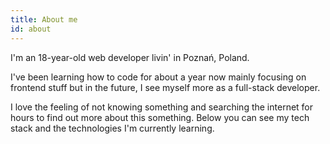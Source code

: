 ```yaml
---
title: About me
id: about
---
```

I'm an 18-year-old web developer livin' in Poznań, Poland. <br>

I've been learning how to code for about a year now mainly focusing on frontend stuff but in the future, I see myself more as a full-stack developer. <br>

I love the feeling of not knowing something and searching the internet for hours to find out more about this something. Below you can see my tech stack and the technologies I'm currently learning.